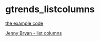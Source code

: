 # gtrends_listcolumns

[the example code](https://github.com/ianhandel/gtrends_listcolumns/blob/master/gtrend-list-column_20190128.md)

[Jenny Bryan - list columns](https://www.rstudio.com/resources/videos/using-list-cols-in-your-dataframe/)
